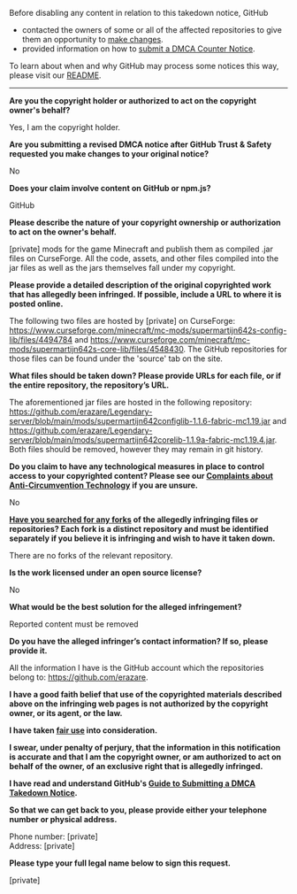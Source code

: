 Before disabling any content in relation to this takedown notice, GitHub
- contacted the owners of some or all of the affected repositories to give them an opportunity to [make changes](https://docs.github.com/en/github/site-policy/dmca-takedown-policy#a-how-does-this-actually-work).
- provided information on how to [submit a DMCA Counter Notice](https://docs.github.com/en/articles/guide-to-submitting-a-dmca-counter-notice).

To learn about when and why GitHub may process some notices this way, please visit our [README](https://github.com/github/dmca/blob/master/README.md#anatomy-of-a-takedown-notice).

---

**Are you the copyright holder or authorized to act on the copyright owner's behalf?**

Yes, I am the copyright holder.

**Are you submitting a revised DMCA notice after GitHub Trust & Safety requested you make changes to your original notice?**

No

**Does your claim involve content on GitHub or npm.js?**

GitHub

**Please describe the nature of your copyright ownership or authorization to act on the owner's behalf.**

[private] mods for the game Minecraft and publish them as compiled .jar files on CurseForge. All the code, assets, and other files compiled into the jar files as well as the jars themselves fall under my copyright.

**Please provide a detailed description of the original copyrighted work that has allegedly been infringed. If possible, include a URL to where it is posted online.**

The following two files are hosted by [private] on CurseForge: https://www.curseforge.com/minecraft/mc-mods/supermartijn642s-config-lib/files/4494784 and https://www.curseforge.com/minecraft/mc-mods/supermartijn642s-core-lib/files/4548430. The GitHub repositories for those files can be found under the 'source' tab on the site.

**What files should be taken down? Please provide URLs for each file, or if the entire repository, the repository’s URL.**

The aforementioned jar files are hosted in the following repository: https://github.com/erazare/Legendary-server/blob/main/mods/supermartijn642configlib-1.1.6-fabric-mc1.19.jar and https://github.com/erazare/Legendary-server/blob/main/mods/supermartijn642corelib-1.1.9a-fabric-mc1.19.4.jar. Both files should be removed, however they may remain in git history.

**Do you claim to have any technological measures in place to control access to your copyrighted content? Please see our <a href="https://docs.github.com/articles/guide-to-submitting-a-dmca-takedown-notice#complaints-about-anti-circumvention-technology">Complaints about Anti-Circumvention Technology</a> if you are unsure.**

No

**<a href="https://docs.github.com/articles/dmca-takedown-policy#b-what-about-forks-or-whats-a-fork">Have you searched for any forks</a> of the allegedly infringing files or repositories? Each fork is a distinct repository and must be identified separately if you believe it is infringing and wish to have it taken down.**

There are no forks of the relevant repository.

**Is the work licensed under an open source license?**

No

**What would be the best solution for the alleged infringement?**

Reported content must be removed

**Do you have the alleged infringer’s contact information? If so, please provide it.**

All the information I have is the GitHub account which the repositories belong to: https://github.com/erazare.

**I have a good faith belief that use of the copyrighted materials described above on the infringing web pages is not authorized by the copyright owner, or its agent, or the law.**

**I have taken <a href="https://www.lumendatabase.org/topics/22">fair use</a> into consideration.**

**I swear, under penalty of perjury, that the information in this notification is accurate and that I am the copyright owner, or am authorized to act on behalf of the owner, of an exclusive right that is allegedly infringed.**

**I have read and understand GitHub's <a href="https://docs.github.com/articles/guide-to-submitting-a-dmca-takedown-notice/">Guide to Submitting a DMCA Takedown Notice</a>.**

**So that we can get back to you, please provide either your telephone number or physical address.**

Phone number: [private]  
Address: [private]  

**Please type your full legal name below to sign this request.**

[private]  
